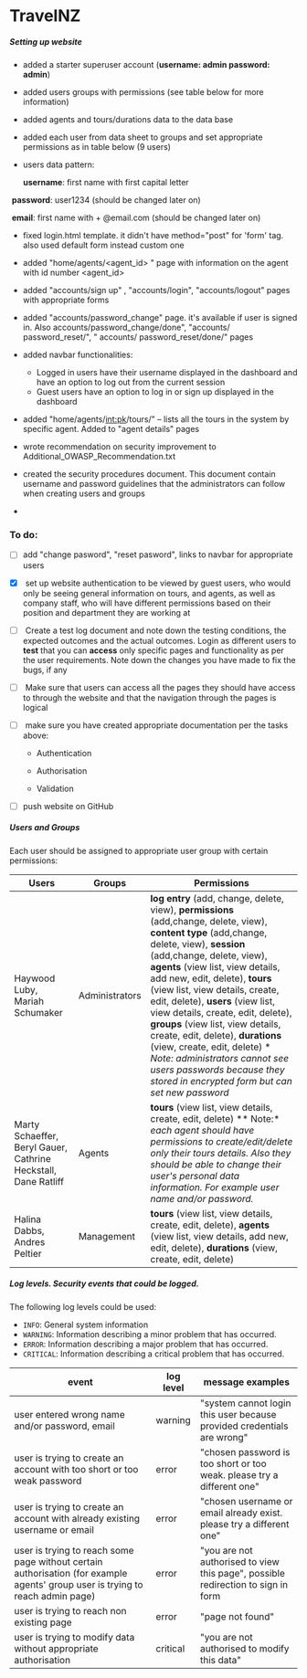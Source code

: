 # TravelNZ



##### Setting up website

- added a starter superuser account (**username: admin password: admin**)

- added users groups with permissions (see table below for more information)

- added agents and  tours/durations  data to the data base

- added each user from data sheet to groups and set appropriate permissions as in table below (9 users)

- users data pattern: 

     **username**:   first name with first capital letter 


​			**password**: user1234  (should be changed later on)

​		    **email**: first name with  + @email.com  (should be changed later on)

- fixed login.html template. it didn't have method="post" for 'form' tag. also used default form  instead custom one

- added "home/agents/<agent_id> "   page with information on the agent with id number  <agent_id>

- added "accounts/sign up" , "accounts/login", "accounts/logout" pages with appropriate forms

- added "accounts/password_change"   page. it's available if user is signed in. Also accounts/password_change/done",  "accounts/ password_reset/", " accounts/ password_reset/done/" pages

- added navbar functionalities:

  - Logged in users have their username displayed in the  dashboard and have an option to log out from the current session
  - Guest  users  have an option to log in or sign up displayed in the dashboard

- added  "home/agents/<int:pk>/tours/" – lists all the tours in the system by specific agent. Added to "agent details" pages

- wrote recommendation  on security improvement  to Additional_OWASP_Recommendation.txt

- created the security procedures document. This document  contain username and password guidelines that the administrators can follow when creating users and groups

- 

### To do:



- [ ] add "change pasword",   "reset pasword",  links to navbar for appropriate users
- [x] ​      set up website authentication to be viewed by guest users, who would only be seeing general  information on tours, and agents, as well as company staff, who will  have different permissions based on their position and department they  are working at
- [ ] ​     Create a test log document and note down the testing conditions, the expected outcomes and the actual outcomes. Login as different users to **test** that you can **access** only specific pages and functionality as per the user requirements. Note  down the changes you have made to fix the bugs, if any
- [ ] ​    Make sure that users can access all the pages they should have  access to through the website and that the navigation through the pages  is logical
- [ ] ​     make sure you have created appropriate documentation per the tasks above:

  - Authentication

  - Authorisation

  - Validation 
- [ ] push website on GitHub






##### Users and Groups

Each user should be assigned to appropriate user group with certain permissions:

| Users                                                        | Groups         | Permissions                                                  |
| ------------------------------------------------------------ | -------------- | ------------------------------------------------------------ |
| Haywood Luby, Mariah Schumaker                               | Administrators | **log entry** (add, change, delete, view), **permissions**  (add,change, delete, view), **content type** (add,change, delete, view), **session** (add,change, delete, view), **agents** (view list, view details, add new, edit, delete), **tours** (view list, view details, create, edit, delete), **users** (view list, view details, create, edit, delete),   **groups** (view list, view details, create, edit, delete),   **durations** (view, create, edit, delete)     * *Note: administrators cannot see users passwords because they stored in encrypted form but can set new password* |
| Marty Schaeffer, Beryl Gauer, Cathrine Heckstall, Dane Ratliff | Agents         | **tours** (view list, view details, create, edit, delete)  ** Note:* *each agent should have permissions to create/edit/delete  only their tours details. Also they should be able to change their user's personal data information. For example user name and/or password.* |
| Halina Dabbs, Andres Peltier                                 | Management     | **tours** (view list, view details, create, edit, delete), **agents** (view list, view details, add new, edit, delete), **durations** (view, create, edit, delete) |



##### Log levels. Security events that could be logged.

The following log levels could be used:

- `INFO`: General system information
- `WARNING`: Information describing a minor problem that has occurred.
- `ERROR`: Information describing a major problem that has occurred.
- `CRITICAL`: Information describing a critical problem that has occurred.



| event                                                        | log level | message examples                                             |
| ------------------------------------------------------------ | --------- | ------------------------------------------------------------ |
| user entered wrong name and/or password, email               | warning   | "system cannot login this user because provided credentials are wrong" |
| user is trying to create an account with too short or too weak password | error     | "chosen password is too short or too weak. please try a different one" |
| user is trying to create an account with already existing username or email | error     | "chosen username or email already exist. please try a different one" |
| user is trying to reach some page without certain authorisation (for example agents' group user is trying to reach admin page) | error     | "you are not authorised  to view this page", possible redirection to sign in form |
| user is trying to reach non existing page                    | error     | "page not found"                                             |
| user is trying to modify data without appropriate authorisation | critical  | "you are not authorised to modify this data"                 |





